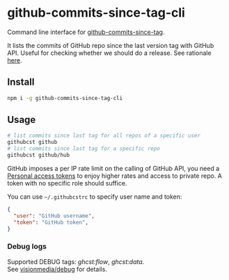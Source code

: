 # github-commits-since-tag-cli

Command line interface for [github-commits-since-tag](https://github.com/leesei/github-commits-since-tag).

It lists the commits of GitHub repo since the last version tag with GitHub API. Useful for checking whether we should do a release. See rationale [here](https://github.com/leesei/github-commits-since-tag#why).

## Install

```sh
npm i -g github-commits-since-tag-cli
```

## Usage

```sh
# list commits since last tag for all repos of a specific user
githubcst github
# list commits since last tag for a specific repo
githubcst github/hub
```

GitHub imposes a per IP rate limit on the calling of GitHub API, you need a [Personal access tokens](https://github.com/settings/tokens) to enjoy higher rates and access to private repo. A token with no specific role should suffice.

You can use `~/.githubcstrc` to specify user name and token:
```json
{
  "user": "GitHub username",
  "token": "GitHub token",
}
```

### Debug logs

Supported DEBUG tags: *ghcst:flow*, *ghcst:data*.  
See [visionmedia/debug](https://github.com/visionmedia/debug/) for details.
